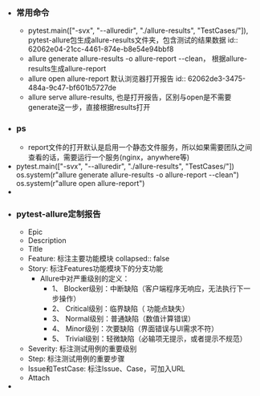 - ### 常用命令
	- pytest.main(["-svx", "--alluredir", "./allure-results", "TestCases/"]), pytest-allure包生成allure-results文件夹，包含测试的结果数据
	  id:: 62062e04-21cc-4461-874e-b8e54e94bbf8
	- allure generate  allure-results -o allure-report --clean， 根据allure-results生成allure-report
	- allure open allure-report 默认浏览器打开报告
	  id:: 62062de3-3475-484a-9c47-bf601b5727de
	- allure serve allure-results, 也是打开报告，区别与open是不需要generate这一步，直接根据results打开
- ### ps
	- report文件的打开默认是启用一个静态文件服务，所以如果需要团队之间查看的话，需要运行一个服务(nginx，anywhere等)
- pytest.main(["-svx", "--alluredir", "./allure-results", "TestCases/"])
  os.system(r"allure generate  allure-results -o allure-report --clean")
  os.system(r"allure open allure-report")
-
- ### pytest-allure定制报告
	- Epic
	- Description
	- Title
	- Feature: 标注主要功能模块
	  collapsed:: false
	- Story: 标注Features功能模块下的分支功能
		- Allure中对严重级别的定义：
			- 1、 Blocker级别：中断缺陷（客户端程序无响应，无法执行下一步操作）
			- 2、 Critical级别：临界缺陷（ 功能点缺失）
			- 3、 Normal级别：普通缺陷（数值计算错误）
			- 4、 Minor级别：次要缺陷（界面错误与UI需求不符）
			- 5、 Trivial级别：轻微缺陷（必输项无提示，或者提示不规范）
	- Severity: 标注测试用例的重要级别
	- Step: 标注测试用例的重要步骤
	- Issue和TestCase: 标注Issue、Case，可加入URL
	- Attach
-